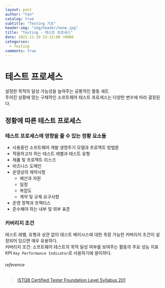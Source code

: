 ```yaml
---
layout: post
author: "Yan"
catalog: true
subtitle: "Testing 기초"
header-img: "img/header/none.jpg"
title: "Testing - 테스트 프로세스"
date: 2021-11-10 23:15:08 +0000
categories:
  - Testing
comments: true
---
```


# 테스트 프로세스

설정한 목적의 달성 가능성을 높여주는 공통적인 활동 세트  
주어진 상황에 맞는 구체적인 소프트웨어 테스트 프로세스는 다양한 변수에 따라 결정된다.

## 정황에 따른 테스트 프로세스

### 테스트 프로세스에 영향을 줄 수 있는 정황 요소들

- 사용중인 소프트웨어 개발 생명주기 모델과 프로젝트 방법론
- 적용하고자 하는 테스트 레벨과 테스트 유형
- 제품 및 프로젝트 리스크
- 비즈니스 도메인
- 운영상의 제약사항
  - 예산과 자원
  - 일정
  - 복잡도
  - 계약 및 규제 요구사항
- 운영 정책과 프랙티스
- 준수해야 하는 내부 및 외부 표준

### 커버리지 조건

테스트 레벨, 유형과 상관 없이 테스트 베이시스에 대한 측정 가능한 커버리지 조건이 설정되어 있으면 매우 유용하다.  
커버리지 조건: 소프트웨어 테스트의 목적 달성 여부를 보여주는 활동의 주요 성능 지표 KPI `Key Performance Indicator`로 사용하기에 용이하다.

###### reference

> [ISTQB Certified Tester Foundation Level Syllabus 201](http://www.kstqb.org/board_skin/board_view.asp?idx=426&page=1&bbs_code=4&key=0&word=&etc=ISTQB)
